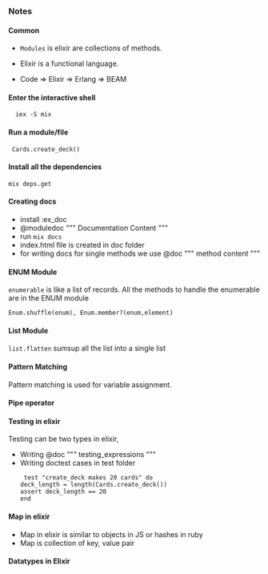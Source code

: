 ### Notes

#### Common

- `Modules` is elixir are collections of methods.

- Elixir is a functional language.

- Code => Elixir => Erlang => BEAM

#### Enter the interactive shell

```
  iex -S mix
```

#### Run a module/file

```
 Cards.create_deck()
```

#### Install all the dependencies

```
mix deps.get
```

#### Creating docs

- install :ex_doc
- @moduledoc """
  Documentation Content
  """
- run `mix docs`
- index.html file is created in doc folder
- for writing docs for single methods we use @doc """ method content """ 

#### ENUM Module

`enumerable` is like a list of records.
All the methods to handle the enumerable are in the ENUM module

```
Enum.shuffle(enum), Enum.member?(enum,element)
```

#### List Module

`list.flatten` sumsup all the list into a single list

#### Pattern Matching

Pattern matching is used for variable assignment.

#### Pipe operator

#### Testing in elixir

Testing can be two types in elixir,

- Writing @doc """ testing_expressions """
- Writing doctest cases in test folder
  ```
   test "create_deck makes 20 cards" do
  deck_length = length(Cards.create_deck())
  assert deck_length == 20
  end
  ```

#### Map in elixir

- Map in elixir is similar to objects in JS or hashes in ruby
- Map is collection of key, value pair


#### Datatypes in Elixir



